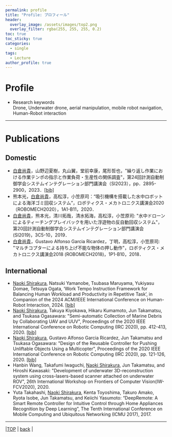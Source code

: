 ```yaml
---
permalink: profile
title: "Profile: プロフィール"
header:
  overlay_image: /assets/images/top2.png
  overlay_filter: rgba(255, 255, 255, 0.2)
toc: true
toc_sticky: true
categories:
  - single
tags:
  - Lecture
author_profile: true
---
```

# Profile
* Research keywords  
  Drone, Underwater drone, aerial manipulation, mobile robot navigation,
  Human-Robot interaction
---

# Publications  
## Domestic
* <ins>白倉尚貴</ins>，山野辺夏樹，丸山翼，堂前幸康，尾形哲也，"繰り返し作業における作業テンポの指示と作業負荷・生産性の関係調査"，第24回計測自動制御学会システムインテグレーション部門講演会（SI2023），pp．2895-2900，2023．[[bib]](shirakura_SI2023.bib)
* 熊本光，<ins>白倉尚貴</ins>，高松淳，小笠原司：“吸引機構を搭載した水中ロボットによる海洋ゴミ回収システム”，ロボティクス・メカトロニクス講演会2020（ROBOMECH2020），1A1-B11，2020．
* <ins>白倉尚貴</ins>，熊本光，清川拓哉，清水拓海，高松淳，小笠原司: "水中ドローンによるティーチングプレイバックを用いた浮遊物の反自動回収システム"，第20回計測自動制御学会システムインテグレーション部門講演会 (SI2019)，3C5-10，2019．
* <ins>白倉尚貴</ins>，Gustavo Alfonso Garcia Ricardez，丁明，高松淳，小笠原司: "マルチコプターによる持ち上げ不能な物体の押し動作"，ロボティクス・メカトロニクス講演会2018 (ROBOMECH2018)，1P1-B10，2018．

## International
* <ins>Naoki Shirakura</ins>, Natsuki Yamanobe, Tsubasa Maruyama, Yukiyasu Domae, Tetsuya Ogata, ‘Work Tempo Instruction Framework for Balancing Human Workload and Productivity in Repetitive Task’, in Companion of the 2024 ACM/IEEE International Conference on Human-Robot Interaction, 2024. [[bib]](shirakura_HRI_LBR2024.bib)
* <ins>Naoki Shirakura</ins>, Takuya Kiyokawa, Hikaru Kumamoto, Jun Takamatsu, and Tsukasa Ogasawara: "Semi-automatic Collection of Marine Debris by Collaborating UAV and UUV", Proceedings of the 2020 IEEE International Conference on Robotic Computing (IRC 2020), pp. 412-413, 2020. [[bib]](shirakura_UUV_IRC2020.bib)
* <ins>Naoki Shirakura</ins>, Gustavo Alfonso Garcia Ricardez, Jun Takamatsu and Tsukasa Ogasawara: "Design of the Reusable Controller for Pushing Unliftable Objects Using a Multicopter", Proceedings of the 2020 IEEE International Conference on Robotic Computing (IRC 2020), pp. 121-126, 2020. [[bib]](shirakura_UAV_IRC2020.bib)
* Hanbin Wang, Takafumi Iwaguchi, <ins>Naoki Shirakura</ins>, Jun Takamatsu, and Hiroshi Kawasaki: "Development of underwater 3D-reconstruction system using cross-lasers-based scanner attached on underwater ROV", 26th International Workshop on Frontiers of Computer Vision(IW-FCV2020), 2020.
* Yuta Takahashi, <ins>Naoki Shirakura</ins>, Kenta Toyoshima, Takuro Amako, Ryota Isobe, Jun Takamatsu, and Keiichi Yasumoto: “DeepRemote: A Smart Remote Controller for Intuitive Control through Home Appliances Recognition by Deep Learning”, The Tenth International Conference on Mobile Computing and Ubiquitous Networking (ICMU 2017), 2017.

---

|[TOP](/) | <a href="javascript:history.back()">back</a> |
